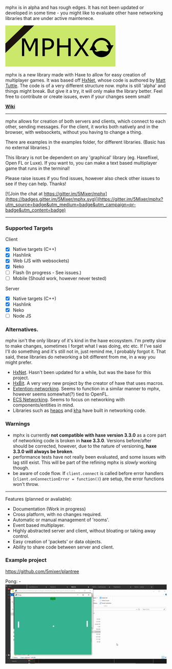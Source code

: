 mphx is in alpha and has rough edges. It has not been updated or developed in some time - you might like to evaluate other haxe networking libraries that are under active maintenece.


![#mphx](Logo.png)

mphx is a new library made with Haxe to allow for easy creation of multiplayer games. It was based off [HxNet](https://github.com/MattTuttle/hxnet), whose code is authored by [Matt Tuttle](https://github.com/MattTuttle). The code is of a very different structure now. mphx is still 'alpha' and things might break. But give it a try, it will only make the library better. Feel free to contribute or create issues, even if your changes seem small!

[**Wiki**](https://github.com/5Mixer/mphx/wiki)

-------------

mphx allows for creation of both servers and clients, which connect to each other, sending messages. For the client, it works both natively and in the browser, with websockets, without you having to change a thing.

There are examples in the examples folder, for different libraries. (Basic has no external libraries.)

This library is not be dependent on any 'graphical' library (eg. Haxeflixel, Open FL or Luxe). If you want to, you can make a text based multiplayer game that runs in the terminal!

Please raise issues if you find issues, however also check other issues to see if they can help. Thanks!

[![Join the chat at https://gitter.im/5Mixer/mphx](https://badges.gitter.im/5Mixer/mphx.svg)](https://gitter.im/5Mixer/mphx?utm_source=badge&utm_medium=badge&utm_campaign=pr-badge&utm_content=badge)

-------------

### Supported Targets
Client

- [x] Native targets (C++)
- [x] Hashlink
- [x] Web (JS with websockets)
- [x] Neko
- [ ] Flash (In progress - See issues.)
- [ ] Mobile (Should work, however never tested) 

Server

- [x] Native targets (C++)
- [x] Hashlink
- [x] Neko
- [ ] Node JS

### Alternatives.
mphx isn't the only library of it's kind in the haxe ecosystem. I'm pretty slow to make changes, sometimes I forget what I was doing, etc etc. If I've said I'll do something and it's still not in, just remind me, I probably forgot it. That said, these libraries do networking a bit different from me, in a way you might prefer.
 - [HxNet](https://github.com/MattTuttle/hxnet). Hasn't been updated for a while, but was the base for this project.
 - [HxBit](https://github.com/ncannasse/hxbit). A very very new project by the creator of haxe that uses macros.
 - [Extention-networking](https://github.com/wikiti/extension-networking). Seems to function in a similar manner to mphx, however seems somewhat(?) tied to OpenFL.
 - [ECS Networking](https://github.com/Dvergar/ECS-Networking-Haxe). Seems to focus on networking with components/entities in mind.
 - Libraries such as [heaps](https://github.com/ncannasse/heaps/tree/master/hxd/net) and [kha](https://github.com/KTXSoftware/Kha/tree/master/Sources/kha/network) have built in networking code.

### Warnings


 - mphx is currently **not compatible with haxe version 3.3.0** as a core part of networking code is broken in **haxe 3.3.0**. Versions before/after should be corrected, however, due to the nature of versioning, **haxe 3.3.0 will always be broken**. 
 - performance tests have not really been evaluated, and some issues with lag still exist. This will be part of the refining mphx is *slowly* working though.
 - be aware of code flow. If `client.connect` is called before error handlers (`client.onConnectionError = function()`) are setup, the error functions won't throw.

--------------

Features (planned or avaliable):

-  Documentation (Work in progress)
-  Cross platform, with no changes required.
-  Automatic or manual management of 'rooms'.
-  Event based multiplayer.
-  Highly abstracted server and client, without bloating or taking away control.
-  Easy creation of 'packets' or data objects.
-  Ability to share code between server and client.

### Example project
https://github.com/5mixer/plantree

Pong:
-![](/Pong.gif)
